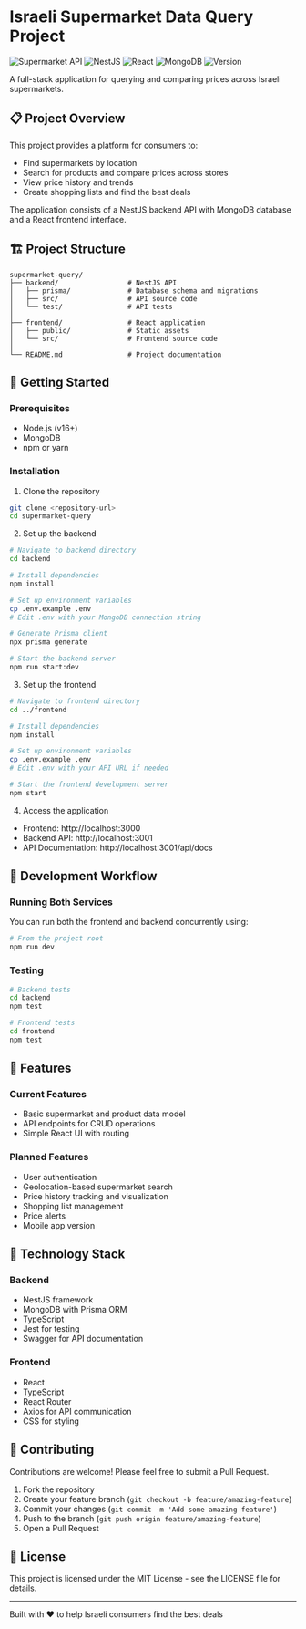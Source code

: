 

# Israeli Supermarket Data Query Project

![Supermarket API](https://img.shields.io/badge/API-Supermarket%20Data-blue)
![NestJS](https://img.shields.io/badge/backend-NestJS-red)
![React](https://img.shields.io/badge/frontend-React-61dafb)
![MongoDB](https://img.shields.io/badge/database-MongoDB-green)
![Version](https://img.shields.io/badge/version-0.1.0-orange)

A full-stack application for querying and comparing prices across Israeli supermarkets.

## 📋 Project Overview

This project provides a platform for consumers to:
- Find supermarkets by location
- Search for products and compare prices across stores
- View price history and trends
- Create shopping lists and find the best deals

The application consists of a NestJS backend API with MongoDB database and a React frontend interface.

## 🏗️ Project Structure

```
supermarket-query/
├── backend/                 # NestJS API
│   ├── prisma/              # Database schema and migrations
│   ├── src/                 # API source code
│   └── test/                # API tests
│
├── frontend/                # React application
│   ├── public/              # Static assets
│   └── src/                 # Frontend source code
│
└── README.md                # Project documentation
```

## 🚀 Getting Started

### Prerequisites

- Node.js (v16+)
- MongoDB
- npm or yarn

### Installation

1. Clone the repository
```bash
git clone <repository-url>
cd supermarket-query
```

2. Set up the backend
```bash
# Navigate to backend directory
cd backend

# Install dependencies
npm install

# Set up environment variables
cp .env.example .env
# Edit .env with your MongoDB connection string

# Generate Prisma client
npx prisma generate

# Start the backend server
npm run start:dev
```

3. Set up the frontend
```bash
# Navigate to frontend directory
cd ../frontend

# Install dependencies
npm install

# Set up environment variables
cp .env.example .env
# Edit .env with your API URL if needed

# Start the frontend development server
npm start
```

4. Access the application
- Frontend: http://localhost:3000
- Backend API: http://localhost:3001
- API Documentation: http://localhost:3001/api/docs

## 🔄 Development Workflow

### Running Both Services

You can run both the frontend and backend concurrently using:

```bash
# From the project root
npm run dev
```

### Testing

```bash
# Backend tests
cd backend
npm test

# Frontend tests
cd frontend
npm test
```

## 📱 Features

### Current Features
- Basic supermarket and product data model
- API endpoints for CRUD operations
- Simple React UI with routing

### Planned Features
- User authentication
- Geolocation-based supermarket search
- Price history tracking and visualization
- Shopping list management
- Price alerts
- Mobile app version

## 🧪 Technology Stack

### Backend
- NestJS framework
- MongoDB with Prisma ORM
- TypeScript
- Jest for testing
- Swagger for API documentation

### Frontend
- React
- TypeScript
- React Router
- Axios for API communication
- CSS for styling

## 🤝 Contributing

Contributions are welcome! Please feel free to submit a Pull Request.

1. Fork the repository
2. Create your feature branch (`git checkout -b feature/amazing-feature`)
3. Commit your changes (`git commit -m 'Add some amazing feature'`)
4. Push to the branch (`git push origin feature/amazing-feature`)
5. Open a Pull Request

## 📄 License

This project is licensed under the MIT License - see the LICENSE file for details.

---

Built with ❤️ to help Israeli consumers find the best deals
